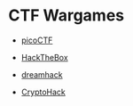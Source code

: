 # CTF Wargames

* [picoCTF](/picoCTF)

* [HackTheBox](/HackTheBox/)

* [dreamhack](/dreamhack/)

* [CryptoHack](/CryptoHack/)